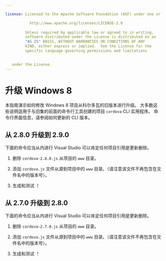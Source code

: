 ```yaml
---

license: Licensed to the Apache Software Foundation (ASF) under one or more contributor license agreements. See the NOTICE file distributed with this work for additional information regarding copyright ownership. The ASF licenses this file to you under the Apache License, Version 2.0 (the "License"); you may not use this file except in compliance with the License. You may obtain a copy of the License at

           http://www.apache.org/licenses/LICENSE-2.0
    
         Unless required by applicable law or agreed to in writing,
         software distributed under the License is distributed on an
         "AS IS" BASIS, WITHOUT WARRANTIES OR CONDITIONS OF ANY
         KIND, either express or implied.  See the License for the
         specific language governing permissions and limitations
    

   under the License.
---
```


# 升级 Windows 8

本指南演示如何修改 Windows 8 项目从科尔多瓦的旧版本进行升级。 大多数这些说明适用于与旧集的前面的命令行工具创建的项目 `cordova` CLI 实用程序。 命令行界面信息，请参阅如何更新的 CLI 版本。

## 从 2.8.0 升级到 2.9.0

下面的命令应当从内进行 Visual Studio 可以肯定任何项目引用是更新删除。

1.  删除 `cordova-2.8.0.js` 从项目的 `www` 目录。

2.  添加 `cordova.js` 文件从源到项目中的 `www` 目录。（请注意该文件不再包含在文件名中的版本号）。

3.  生成和测试 ！

## 从 2.7.0 升级到 2.8.0

下面的命令应当从内进行 Visual Studio 可以肯定任何项目引用是更新删除。

1.  删除 `cordova-2.7.0.js` 从项目的 `www` 目录。

2.  添加 `cordova.js` 文件从源到项目中的 `www` 目录。（请注意该文件不再包含在文件名中的版本号）。

3.  生成和测试 ！